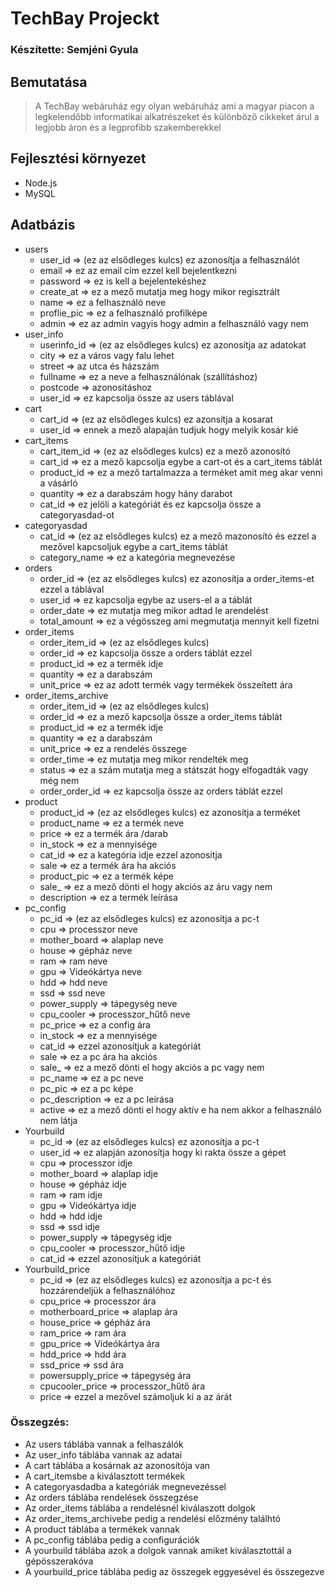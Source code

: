 # TechBay Projeckt
### Készítette: Semjéni Gyula
## Bemutatása
>A TechBay webáruház egy olyan webáruház ami a magyar piacon a legkelendőbb informatikai alkatrészeket és különböző cikkeket árul a legjobb áron és a legprofibb szakemberekkel
## Fejlesztési környezet
- Node.js
- MySQL
## Adatbázis
- users
    - user_id => (ez az elsődleges kulcs) ez azonosítja a felhasználót
    - email => ez az email cím ezzel kell bejelentkezni
    - password => ez is kell a bejelentekéshez
    - create_at => ez a mező mutatja meg hogy mikor regisztrált
    - name => ez a felhasználó neve
    - proflie_pic => ez a felhasználó profilképe
    - admin => ez az admin vagyis hogy admin a felhasználó vagy nem
- user_info
    - userinfo_id => (ez az elsődleges kulcs) ez azonosítja az adatokat
    - city => ez a város vagy falu lehet
    - street => az utca és házszám
    - fullname => ez a neve a felhasználónak (szállításhoz)
    - postcode => azonosításhoz
    - user_id => ez kapcsolja össze az users táblával
- cart
    - cart_id => (ez az elsődleges kulcs) ez azonsítja a kosarat
    - user_id => ennek a mező alapaján tudjuk hogy melyik kosár kié
- cart_items
    - cart_item_id => (ez az elsődleges kulcs) ez a mező azonosító
    - cart_id => ez a mező kapcsolja egybe a cart-ot és a cart_items táblát
    - product_id => ez a mező tartalmazza a terméket amit meg akar venni a vásárló
    - quantity => ez a darabszám hogy hány darabot 
    - cat_id => ez jelöli a kategóriát és ez kapcsolja össze a categoryasdad-ot  
- categoryasdad 
    - cat_id => (ez az elsődleges kulcs) ez a mező mazonosító és ezzel a mezővel kapcsoljuk egybe a cart_items táblát
    - category_name => ez a kategória megnevezése
- orders
    - order_id => (ez az elsődleges kulcs) ez azonosítja a order_items-et ezzel a táblával
    - user_id => ez kapcsolja egybe az users-el a a táblát
    - order_date => ez mutatja meg mikor adtad le arendelést
    - total_amount => ez a végösszeg ami megmutatja mennyit kell fizetni 
- order_items
    - order_item_id => (ez az elsődleges kulcs)
    - order_id => ez kapcsolja össze a orders táblát ezzel 
    - product_id => ez a termék idje 
    - quantity => ez a darabszám
    - unit_price => ez az adott termék vagy termékek összeített ára
- order_items_archive
    - order_item_id => (ez az elsődleges kulcs)
    - order_id => ez a mező kapcsolja össze a order_items táblát
    - product_id => ez a termék idje 
    - quantity => ez a darabszám
    - unit_price => ez a rendelés összege
    - order_time => ez mutatja meg mikor rendelték meg
    - status => ez a szám mutatja meg a státszát hogy elfogadták vagy még nem
    - order_order_id => ez kapcsolja össze az orders táblát ezzel
- product
    - product_id => (ez az elsődleges kulcs) ez azonosítja a terméket
    - product_name => ez a termék neve
    - price => ez a termék ára /darab
    - in_stock => ez a mennyisége
    - cat_id => ez a kategória idje ezzel azonosítja
    - sale => ez a termék ára ha akciós
    - product_pic => ez a termék képe
    - sale_ => ez a mező dönti el hogy akciós az áru vagy nem 
    - description => ez a termék leírása
- pc_config 
    - pc_id => (ez az elsődleges kulcs) ez azonosítja a pc-t
    - cpu => processzor neve
    - mother_board => alaplap neve
    - house => gépház neve
    - ram => ram neve
    - gpu => Videókártya neve
    - hdd => hdd neve
    - ssd => ssd neve
    - power_supply => tápegység neve
    - cpu_cooler => processzor_hűtő neve
    - pc_price => ez a config ára
    - in_stock => ez a mennyisége
    - cat_id => ezzel azonosítjuk a kategóriát
    - sale => ez a pc ára ha akciós
    - sale_ => ez a mező dönti el hogy akciós a pc vagy nem
    - pc_name => ez a pc neve
    - pc_pic => ez a pc képe
    - pc_description => ez a pc leírása
    - active => ez a mező dönti el hogy aktív e ha nem akkor a felhasználó nem látja
- Yourbuild
    - pc_id => (ez az elsődleges kulcs) ez azonosítja a pc-t
    - user_id => ez alapján azonosítja hogy ki rakta össze a gépet
    - cpu => processzor idje
    - mother_board => alaplap idje
    - house => gépház idje
    - ram => ram idje
    - gpu => Videókártya idje
    - hdd => hdd idje
    - ssd => ssd idje
    - power_supply => tápegység idje
    - cpu_cooler => processzor_hűtő idje
    - cat_id => ezzel azonosítjuk a kategóriát
- Yourbuild_price
    - pc_id => (ez az elsődleges kulcs) ez azonosítja a pc-t és hozzárendeljük a felhasználóhoz
    - cpu_price => processzor ára
    - motherboard_price => alaplap ára
    - house_price => gépház ára
    - ram_price => ram ára
    - gpu_price => Videókártya ára
    - hdd_price => hdd ára
    - ssd_price => ssd ára
    - powersupply_price => tápegység ára
    - cpucooler_price => processzor_hűtő ára
    - price => ezzel a mezővel számoljuk ki a az árát
### Összegzés:
- Az users táblába vannak a felhaszálók
- Az user_info táblába vannak az adatai
- A cart táblába a kosárnak az azonosítója van 
- A cart_itemsbe a kiválasztott termékek
- A categoryasdadba a kategóriák megnevezéssel
- Az orders táblába rendelések összegzése
- Az order_items táblába a rendelésnél kiválaszott dolgok
- Az order_items_archivebe pedig a rendelési előzmény találhtó
- A product táblába a termékek vannak
- A pc_config táblába pedig a configurációk
- A yourbuild táblába azok a dolgok vannak amiket kiválasztottál a gépösszerakóva
- A yourbuild_price táblába pedig az összegek eggyesével és összegezve

